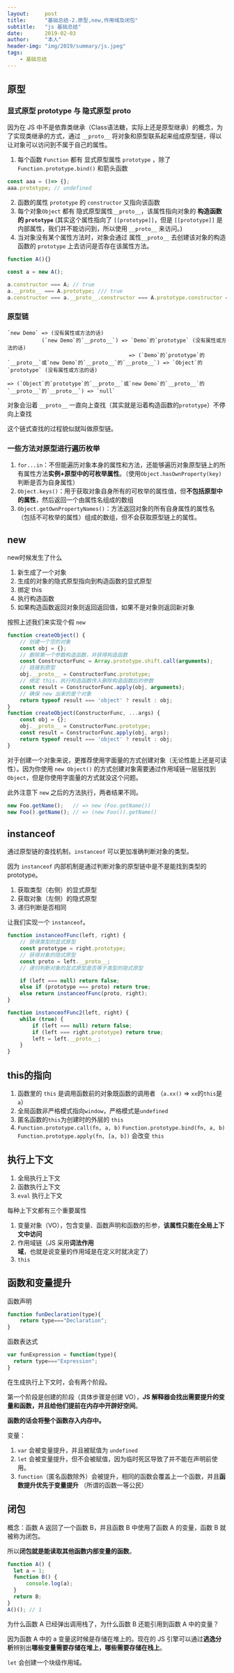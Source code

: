 ```yaml
---
layout:     post
title:      "基础总结-2.原型,new,作用域及闭包"
subtitle:   "js 基础总结"
date:       2019-02-03
author:     "本人"
header-img: "img/2019/summary/js.jpeg"
tags:
    - 基础总结
---
```



## 原型

### 显式原型 prototype 与 隐式原型 __proto__

因为在 JS 中不是依靠类继承（Class语法糖，实际上还是原型继承）的概念，为了实现类继承的方式，通过 `__proto__` 将对象和原型联系起来组成原型链，得以让对象可以访问到不属于自己的属性。

1. 每个函数 `Function` 都有 显式原型属性 `prototype` ，除了 `Function.prototype.bind()` 和箭头函数

```javascript
const aaa = ()=> {};
aaa.prototype; // undefined
```

2. 函数的属性 `prototype` 的 `constructor` 又指向该函数
3. 每个对象`Object` 都有 隐式原型属性`__proto__`，该属性指向对象的 **构造函数的 `prototype`** (其实这个属性指向了 `[[prototype]]`，但是 `[[prototype]]` 是内部属性，我们并不能访问到，所以使用 `__proto__` 来访问。)
4. 当对象没有某个属性方法时，对象会通过 属性`__proto__` 去创建该对象的构造函数的 `prototype` 上去访问是否存在该属性方法。

```javascript
function A(){}

const a = new A();

a.constructor === A; // true
a.__proto__ === A.prototype; /// true
a.constructor === a.__proto__.constructor === A.prototype.constructor === A; /// true
```

### 原型链

```
`new Demo` => (没有属性或方法的话)
           (`new Demo`的`__proto__`) => `Demo`的`prototype` (没有属性或方法的话)
                                       => (`Demo`的`prototype`的`__proto__`或`new Demo`的`__proto__`的`__proto__`) => `Object`的`prototype` (没有属性或方法的话)
                                                                                                                => (`Object`的`prototype`的`__proto__`或`new Demo`的`__proto__`的`__proto__`的`__proto__`) => `null`
```

对象会沿着 `__proto__` 一直向上查找（其实就是沿着构造函数的`prototype`）不停向上查找

这个链式查找的过程貌似就叫做原型链。

### 一些方法对原型进行遍历枚举

1. `for...in`：不但能遍历对象本身的属性和方法，还能够遍历对象原型链上的所有属性方法**实例+原型中的可枚举属性**。（使用`Object.hasOwnProperty(key)`判断是否为自身属性）
2. `Object.keys()`：用于获取对象自身所有的可枚举的属性值，但**不包括原型中的属性**，然后返回一个由属性名组成的数组
3. `Object.getOwnPropertyNames()`：方法返回对象的所有自身属性的属性名（包括不可枚举的属性）组成的数组，但不会获取原型链上的属性。


## new

new时候发生了什么

1. 新生成了一个对象
2. 生成的对象的隐式原型指向到构造函数的显式原型
3. 绑定 this
4. 执行构造函数
5. 如果构造函数返回对象则返回返回值，如果不是对象则返回新对象

按照上述我们来实现个假 `new`

```javascript
function createObject() {
    // 创建一个空的对象
    const obj = {};
    // 删除第一个参数构造函数，并获得构造函数
    const ConstructorFunc = Array.prototype.shift.call(arguments); 
    // 链接到原型
    obj.__proto__ = ConstructorFunc.prototype;
    // 绑定 this，执行构造函数传入删除构造函数后的参数
    const result = ConstructorFunc.apply(obj, arguments);
    // 确保 new 出来的是个对象
    return typeof result === 'object' ? result : obj;
}
function createObject(ConstructorFunc, ...args) {
    const obj = {};
    obj.__proto__ = ConstructorFunc.prototype;
    const result = ConstructorFunc.apply(obj, args);
    return typeof result === 'object' ? result : obj;
}
```

对于创建一个对象来说，更推荐使用字面量的方式创建对象（无论性能上还是可读性）。因为你使用 `new Object()` 的方式创建对象需要通过作用域链一层层找到 `Object`，但是你使用字面量的方式就没这个问题。

此外注意下 `new` 之后的方法执行，两者结果不同。

```javascript
new Foo.getName();   // => new (Foo.getName())
new Foo().getName(); // => (new Foo()).getName()
```


## instanceof

通过原型链的查找机制，`instanceof` 可以更加准确判断对象的类型。

因为 `instanceof` 内部机制是通过判断对象的原型链中是不是能找到类型的 prototype。

1. 获取类型（右侧）的显式原型
2. 获取对象（左侧）的隐式原型
3. 递归判断是否相同

让我们实现一个 `instanceof`。

```javascript
function instanceofFunc(left, right) {
    // 获得类型的显式原型
    const prototype = right.prototype;
    // 获得对象的隐式原型
    const proto = left.__proto__;
    // 递归判断对象的显式原型是否等于类型的隐式原型

    if (left === null) return false;
    else if (prototype === proto) return true;
    else return instanceofFunc(proto, right);
}

function instanceofFunc2(left, right) {
    while (true) {
        if (left === null) return false;
        if (left === right.prototype) return true;
        left = left.__proto__;
    }
}
```


## this的指向

1. 函数里的 `this` 是调用函数前的对象既函数的调用者 （`a.xx()` => `xx`的`this`是`a`）
2. 全局函数非严格模式指向`window`，严格模式是`undefined`
3. 匿名函数的`this`为创建时的外层的 `this`
4. `Function.prototype.call(fn, a, b)` `Function.prototype.bind(fn, a, b)` `Function.prototype.apply(fn, [a, b])` 会改变 `this`


## 执行上下文

1. 全局执行上下文
2. 函数执行上下文
3. `eval` 执行上下文

每种上下文都有三个重要属性

1. 变量对象（VO），包含变量、函数声明和函数的形参，**该属性只能在全局上下文中访问**
2. 作用域链（JS 采用**词法作用域**，也就是说变量的作用域是在定义时就决定了）
3. `this`


## 函数和变量提升

函数声明

```javascript
function funDeclaration(type){
    return type==="Declaration";
}
```

函数表达式

```javascript
var funExpression = function(type){
  return type==="Expression";
}
```

在生成执行上下文时，会有两个阶段。

第一个阶段是创建的阶段（具体步骤是创建 VO），**JS 解释器会找出需要提升的变量和函数，并且给他们提前在内存中开辟好空间**。

**函数的话会将整个函数存入内存中。**

变量：

1. `var` 会被变量提升，并且被赋值为 `undefined`
2. `let` 会被变量提升，但不会被赋值，因为临时死区导致了并不能在声明前使用。
3. `function`（匿名函数除外）会被提升，相同的函数会覆盖上一个函数，并且**函数提升优先于变量提升** （所谓的函数一等公民）


## 闭包

概念：函数 A 返回了一个函数 B，并且函数 B 中使用了函数 A 的变量，函数 B 就被称为闭包。

所以**闭包就是能读取其他函数内部变量的函数**。

```javascript
function A() {
  let a = 1;
  function B() {
      console.log(a);
  }
  return B;
}
A()(); // 1
```

为什么函数 A 已经弹出调用栈了，为什么函数 B 还能引用到函数 A 中的变量？

因为函数 A 中的 a 变量这时候是存储在堆上的。现在的 JS 引擎可以通过**逃逸分析**辨别出**哪些变量需要存储在堆上，哪些需要存储在栈上**。

`let` 会创建一个块级作用域。
